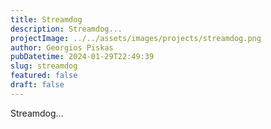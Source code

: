 ```yaml
---
title: Streamdog
description: Streamdog...
projectImage: ../../assets/images/projects/streamdog.png
author: Georgios Piskas
pubDatetime: 2024-01-29T22:49:39
slug: streamdog
featured: false
draft: false
---
```


Streamdog...